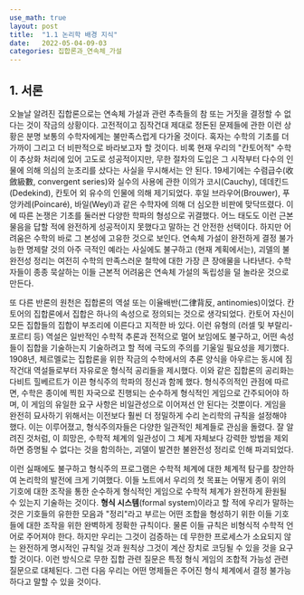 ```yaml
---
use_math: true
layout: post
title:  "1.1 논리학 배경 지식"
date:   2022-05-04-09-03
categories: 집합론과_연속체_가설
---
```

## 1. 서론

오늘날 알려진 집합론으로는 연속체 가설과 관련 추측들의 참 또는 거짓을 결정할 수 없다는 것이 작금의 상황이다. 고전적이고 짐작건대 제대로 정돈된 문제들에 관한 이런 상황은 분명 보통의 수학자에게는 불만족스럽게 다가올 것이다. 혹자는 수학의 기초를 더 가까이 그리고 더 비판적으로 바라보고자 할 것이다. 비록 현재 우리의 "칸토어적" 수학이 추상화 처리에 있어 고도로 성공적이지만, 무한 절차의 도입은 그 시작부터 다수의 인물에 의해 의심의 눈초리를 샀다는 사실을 무시해서는 안 된다. 19세기에는 수렴급수(收斂級數, convergent series)와 실수의 사용에 관한 이의가 코시(Cauchy), 데데킨드(Dedekind), 칸토어 외 유수의 인물에 의해 제기되었다. 후일 브라우어(Brouwer), 푸앙카레(Poincaré), 바일(Weyl)과 같은 수학자에 의해 더 심오한 비판에 맞닥뜨렸다. 이에 따른 논쟁은 기초를 둘러싼 다양한 학파의 형성으로 귀결했다. 어느 태도도 이런 근본 물음을 답할 적에 완전하게 성공적이지 못했다고 말하는 건 안전한 선택이다. 하지만 어려움은 수학의 바로 그 본성에 고유한 것으로 보인다. 연속체 가설이 완전하게 결정 불가능한 명제랄 것의 아주 극적인 예라는 사실에도 불구하고 (현재 계획에서는), 괴델의 불완전성 정리는 여전히 수학의 만족스러운 철학에 대한 가장 큰 장애물을 나타낸다. 수학자들이 종종 묵살하는 이들 근본적 어려움은 연속체 가설의 독립성을 덜 놀라운 것으로 만든다.  

또 다른 반론의 원천은 집합론의 역설 또는 이율배반(二律背反, antinomies)이었다. 칸토어의 집합론에서 집합은 하나의 속성으로 정의되는 것으로 생각되었다. 칸토어 자신이 모든 집합들의 집합이 부조리에 이른다고 지적한 바 있다. 이런 유형의 (러셀 및 부랄리-포르티 등) 역설은 일반적인 수학적 추론과 전적으로 멀어 보임에도 불구하고, 어떤 속성들이 집합을 기술하는지 기술하려고 할 적에 극도의 주의를 기울일 필요성을 제기했다. 1908년, 체르멜로는 집합론을 위한 작금의 수학에서의 추론 양식을 아우르는 동시에 짐작건대 역설들로부터 자유로운 형식적 공리들을 제시했다. 이와 같은 집합론의 공리화는 다비트 힐베르트가 이끈 형식주의 학파의 정신과 함께 했다. 형식주의적인 관점에 따르면, 수학은 종이에 찍힌 자국으로 진행되는 순수하게 형식적인 게임으로 간주되어야 하며, 이 게임의 유일한 요구 사항은 비일관성으로 이어져선 안 된다는 것뿐이다. 게임을 완전히 묘사하기 위해서는 이전보다 훨씬 더 정밀하게 수리 논리학의 규칙을 설정해야 했다. 이는 이루어졌고, 형식주의자들은 다양한 일관적인 체계들로 관심을 돌렸다. 잘 알려진 것처럼, 이 희망은, 수학적 체계의 일관성이 그 체계 자체보다 강력한 방법을 제외하면 증명될 수 없다는 것을 함의하는, 괴델이 발견한 불완전성 정리로 인해 파괴되었다.

이런 실패에도 불구하고 형식주의 프로그램은 수학적 체계에 대한 체계적 탐구를 창안하여 논리학의 발전에 크게 기여했다. 이들 노트에서 우리의 첫 목표는 어떻게 종이 위의 기호에 대한 조작을 통한 순수하게 형식적인 게임으로 수학적 체계가 완전하게 환원될 수 있는지 기술하는 것이다. **형식 시스템**(formal system)이라고 할 적에 우리가 말하는 것은 기호들의 유한한 모음과 "정리"라고 부르는 어떤 조합을 형성하기 위한 이들 기호들에 대한 조작을 위한 완벽하게 정확한 규칙이다. 물론 이들 규칙은 비형식적 수학적 언어로 주어져야 한다. 하지만 우리는 그것이 검증하는 데 무한한 프로세스가 소요되지 않는 완전하게 명시적인 규칙일 것과 원칙상 그것이 계산 장치로 코딩될 수 있을 것을 요구할 것이다. 이런 방식으로 무한 집합 관련 질문은 특정 형식 게임의 조합적 가능성 관련 질문으로 대체된다. 그런 다음 우리는 어떤 명제들은 주어진 형식 체계에서 결정 불가능하다고 말할 수 있을 것이다.